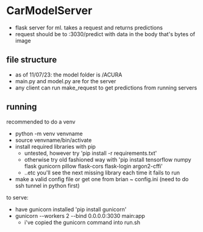 # CarModelServer
 - flask server for ml. takes a request and returns predictions  
 - request should be to :3030/predict with data in the body that's bytes of image
 
## file structure
 - as of 11/07/23: the model folder is /ACURA  
 - main.py and model.py are for the server
 - any client can run make_request to get predictions from running servers

## running
 recommended to do a venv
 - python -m venv venvname
 - source venvname/bin/activate
 - install required libraries with pip
   - untested, however try 'pip install -r requirements.txt'
   - otherwise try old fashioned way with 'pip install tensorflow numpy flask gunicorn pillow flask-cors flask-login argon2-cffi'
   -    ..etc you'll see the next missing library each time it fails to run
 - make a valid config file or get one from brian ~ config.ini (need to do ssh tunnel in python first)
 
 to serve:
 - have gunicorn installed 'pip install gunicorn'
 - gunicorn --workers 2 --bind 0.0.0.0:3030 main:app
   - i've copied the gunicorn command into run.sh
